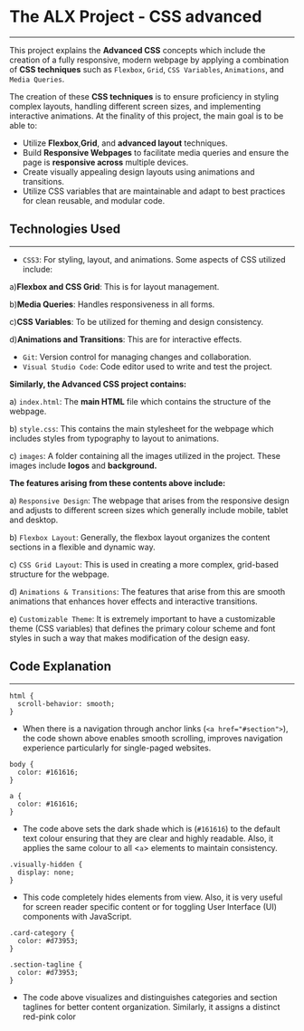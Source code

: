 # The ALX Project - CSS advanced
---------------
This project explains the __Advanced CSS__ concepts which include 
the creation of a fully responsive, modern webpage by applying a 
combination of __CSS techniques__ such as `Flexbox`, `Grid`, `CSS Variables`, 
`Animations`, and `Media Queries`.

The creation of these __CSS techniques__ is to ensure proficiency in 
styling complex layouts, handling different screen sizes, and implementing 
interactive animations. At the finality of this project, the main goal is to be able to:
- Utilize __Flexbox__,__Grid__, and __advanced layout__ techniques.
- Build __Responsive Webpages__ to facilitate media queries and ensure 
the page is __responsive across__ multiple devices.
- Create visually appealing design layouts using animations and transitions.
- Utilize CSS variables that are maintainable and adapt to best practices
for clean reusable, and modular code.  

## Technologies Used
-------------
- `CSS3`: For styling, layout, and animations. Some aspects of CSS utilized include:

a)__Flexbox and CSS Grid__: This is for layout management.

b)__Media Queries__: Handles responsiveness in all forms.

c)__CSS Variables__: To be utilized for theming and design consistency.

d)__Animations and Transitions__: This are for interactive effects.

- `Git`: Version control for managing changes and collaboration.
- `Visual Studio Code`: Code editor used to write and test the project.

__Similarly, the Advanced CSS project contains:__

a) `index.html`: The __main HTML__ file which contains the structure of the webpage.

b) `style.css`: This contains the main stylesheet for the webpage which includes 
styles from typography to layout to animations.

c) `images`: A folder containing all the images utilized in the project. These images include __logos__ and __background.__  

__The features arising from these contents above include:__

a) `Responsive Design`: The webpage that arises from the responsive design and 
adjusts to different screen sizes which generally include mobile, tablet and desktop.

b) `Flexbox Layout`: Generally, the flexbox layout organizes the content sections in a flexible and dynamic way.

c) `CSS Grid Layout`: This is used in creating a more complex, grid-based structure for the webpage.

d) `Animations & Transitions`: The features that arise from this are smooth animations
that enhances hover effects and interactive transitions.

e) `Customizable Theme`: It is extremely important to have a customizable theme (CSS variables) that defines the primary colour scheme and font styles in such a way that makes modification of the design easy.


## Code Explanation
---------------

```
html {
  scroll-behavior: smooth;
}

```

- When there is a navigation through anchor links (`<a href="#section">`), 
the code shown above enables smooth scrolling, improves navigation experience
particularly for single-paged websites.


```
body {
  color: #161616;
}

a {
  color: #161616;
}

```

- The code above sets the dark shade which is (`#161616`) to the default text 
colour ensuring that they are clear and highly readable. Also, it applies 
the same colour to all <`a`> elements to maintain consistency.


```
.visually-hidden {
  display: none;
}

```

- This code completely hides elements from view. Also, it is very 
useful for screen reader specific content or for toggling User Interface (UI)
components with JavaScript.

```
.card-category {
  color: #d73953;
}

.section-tagline {
  color: #d73953;
}

```

- The code above visualizes and distinguishes categories and section taglines 
for better content organization. Similarly, it assigns a distinct red-pink color       
